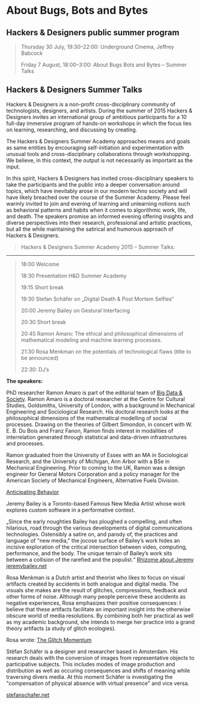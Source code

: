About Bugs, Bots and Bytes
==========================

Hackers & Designers public summer program
--------------------------------------

> Thursday 30 July, 19:30–22:00: Underground Cinema, Jeffrey Babcock	
>
> Friday 7 August, 18:00–3:00: About Bugs Bots and Bytes – Summer Talks


Hackers & Designers Summer Talks
-------------------------------

Hackers & Designers is a non-profit cross-disciplinary community of technologists, designers, and artists. During the summer of 2015 Hackers & Designers invites an international group of ambitious participants for a 10 full-day immersive program of hands-on workshops in which the focus lies on learning, researching, and discussing by creating.   

The Hackers & Designers Summer Academy approaches means and goals as same entities by encouraging self-initiation and experimentation with unusual tools and cross-disciplinary collaborations through workshopping. We believe, in this context, the output is not necessarily as important as the input. 

In this spirit, Hackers & Designers has invited cross-disciplinary speakers to take the participants and the public into a deeper conversation around topics, which have inevitably arose in our modern techno society and will have likely breached over the course of the Summer Academy. Please feel warmly invited to join and evening of learning and unlearning notions such as behavioral patterns and habits when it comes to algorithmic work, life, and death. 
The speakers promise an informed evening offering insights and diverse perspectives into their research, professional and artistic practices, but all the while maintaining the satirical and humorous approach of Hackers & Designers.



> Hackers & Designers Summer Academy 2015 – Summer Talks:
---------------------------------------------------------
> 
> 18:00 Welcome   
>
> 18:30 Presentation H&D Summer Academy   
>		
> 19:15 Short break
>   
> 19:30 Stefan Schäfer on „Digital Death & Post Mortem Selfies“
>   
> 20:00 Jeremy Bailey on Gestural Interfacing   
>   
> 20:30 Short break
>
> 20:45 Ramon Amaro: The ethical and philosophical dimensions of mathematical modeling and machine learning processes.
>
> 21:30 Rosa Menkman on the potentials of technological flaws (title to be announced) 
>
> 22:30: DJ’s


**The speakers:** 


PhD researcher Ramon Amaro is part of the editorial team of [Big Data & Society](http://bigdatasoc.blogspot.nl/p/editoial-team.html). Ramon Amaro is a doctoral researcher at the Centre for Cultural Studies, Goldsmiths, University of London, with a background in Mechanical Engineering and Sociological Research. His doctoral research looks at the philosophical dimensions of the mathematical modelling of social processes. Drawing on the theories of Gilbert Simondon, in concert with W. E. B. Du Bois and Franz Fanon, Ramon finds interest in modalities of interrelation generated through statistical and data-driven infrastructures and processes.

Ramon graduated from the University of Essex with an MA in Sociological Research, and the University of Michigan, Ann Arbor with a BSe in Mechanical Engineering. Prior to coming to the UK, Ramon was a design engineer for General Motors Corporation and a policy manager for the American Society of Mechanical Engineers, Alternative Fuels Division. 

[Anticipating Behavior](https://www.ica.org.uk/whats-on/fig-2-2250-anticipating-behaviour)  
   
   
Jeremy Bailey is a Toronto-based Famous New Media Artist whose work explores custom
software in a performative context. 

„Since the early noughties Bailey has ploughed a compelling, and often hilarious, road through the various developments of digital communications technologies. Ostensibly a satire on, and parody of, the practices and language of "new media," the jocose surface of Bailey’s work hides an incisive exploration of the critical intersection between video, computing, performance, and the body. The unique terrain of Bailey’s work sits between a collision of the rarefied and the populist.“ 
[Rhizome about Jeremy](http://rhizome.org/editorial/2013/apr/17/patents-pending/)   
[jeremybailey.net](http://www.jeremybailey.net/)   
   
   
Rosa Menkman is a Dutch artist and theorist who likes to focus on visual artifacts created by accidents in both analogue and digital media. The visuals she makes are the result of glitches, compressions, feedback and other forms of noise. Although many people perceive these accidents as negative experiences, Rosa emphasizes their positive consequences: I believe that these artifacts facilitate an important insight into the otherwise obscure world of media resolutions.
By combining both her practical as well as my academic background, she intends to merge her practice into a grand theory artifacts (a study of glitch ecologies).   
   
Rosa wrote: [The Glitch Momentum](http://issuu.com/instituteofnetworkcultures/docs/glitchmomentum?e=3130431/2681915)      
   
   
Stëfan Schäfer is a designer and researcher based in Amsterdam. His research deals with the conversion of images from representative objects to participative subjects. This includes modes of image production and distribution as well as occuring consequences and shifts of meaning while traversing divers media. At this moment Schäfer is investigating the "compensation of physical absence with virtual presence" and vice versa. 
   
[stefanschafer.net](http://stefanschafer.net/)
